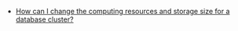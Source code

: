 * [How can I change the computing resources and storage size for a database cluster?](#resources-change)
